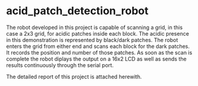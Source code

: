 # acid_patch_detection_robot

The robot developed in this project is capable of scanning a grid, in this case a 2x3 grid, for acidic patches inside each block. The acidic presence in this demonstration is represented by black/dark patches. The robot enters the grid from either end and scans each block for the dark patches. It records the position and number of those patches. As soon as the scan is complete the robot diplays the output on a 16x2 LCD as well as sends the results continuously through the serial port.

The detailed report of this project is attached herewith.